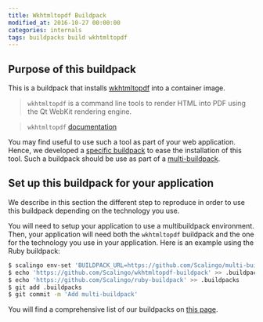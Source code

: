 ```yaml
---
title: Wkhtmltopdf Buildpack
modified_at: 2016-10-27 00:00:00
categories: internals
tags: buildpacks build wkhtmltopdf
---
```


## Purpose of this buildpack

This is a buildpack that installs [wkhtmltopdf](http://wkhtmltopdf.org) into a container image.

> `wkhtmltopdf` is a command line tools to render HTML into PDF using the Qt WebKit rendering engine. 

> `wkhtmltopdf` [documentation](http://wkhtmltopdf.org/)

You may find useful to use such a tool as part of your web application. Hence, we developed a [specific buildpack](https://github.com/Scalingo/wkhtmltopdf-buildpack) to ease the installation of this tool. Such a buildpack should be use as part of a [multi-buildpack](http://doc.scalingo.com/buildpacks/multi/). 

## Set up this buildpack for your application

We describe in this section the different step to reproduce in order to use this buildpack depending on the technology you use.

You will need to setup your application to use a multibuildpack environment. Then, your application will need both the `wkhtmltopdf` buildpack and the one for the technology you use in your application. Here is an example using the Ruby buildpack:

```bash
$ scalingo env-set 'BUILDPACK_URL=https://github.com/Scalingo/multi-buildpack.git'
$ echo 'https://github.com/Scalingo/wkhtmltopdf-buildpack' >> .buildpacks
$ echo 'https://github.com/Scalingo/ruby-buildpack' >> .buildpacks
$ git add .buildpacks
$ git commit -m 'Add multi-buildpack'
```

You will find a comprehensive list of our buildpacks on [this page](http://doc.scalingo.com/buildpacks/#buidpacks-included-on-scalingo).

